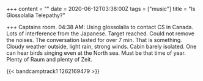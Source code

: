 +++
content = ""
date = 2020-06-12T03:38:00Z
tags = ["music"]
title = "Is Glossolalia Telepathy?"

+++
Captains room. 04:38 AM: Using glossolalia to contact CS in Canada. Lots of interference from the Japanese. Target reached. Could not remove the noises. The conversation lasted for over 7 min. That is something. Cloudy weather outside, light rain, strong winds. Cabin barely isolated. One can hear birds singing even at the North sea. Must be that time of year. Plenty of Raum and plenty of Zeit.

{{< bandcamptrack1 1262169479 >}}